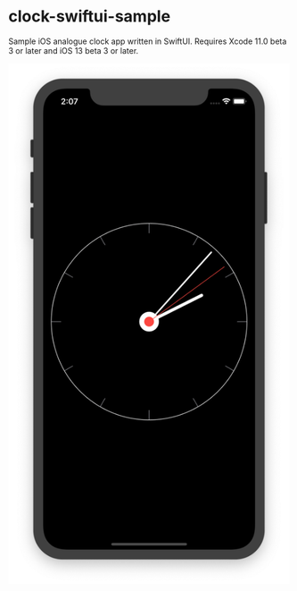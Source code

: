 # clock-swiftui-sample
Sample iOS analogue clock app written in SwiftUI. Requires Xcode 11.0 beta 3 or later and iOS 13 beta 3 or later.

![ScreenShot](screenshot.png)
